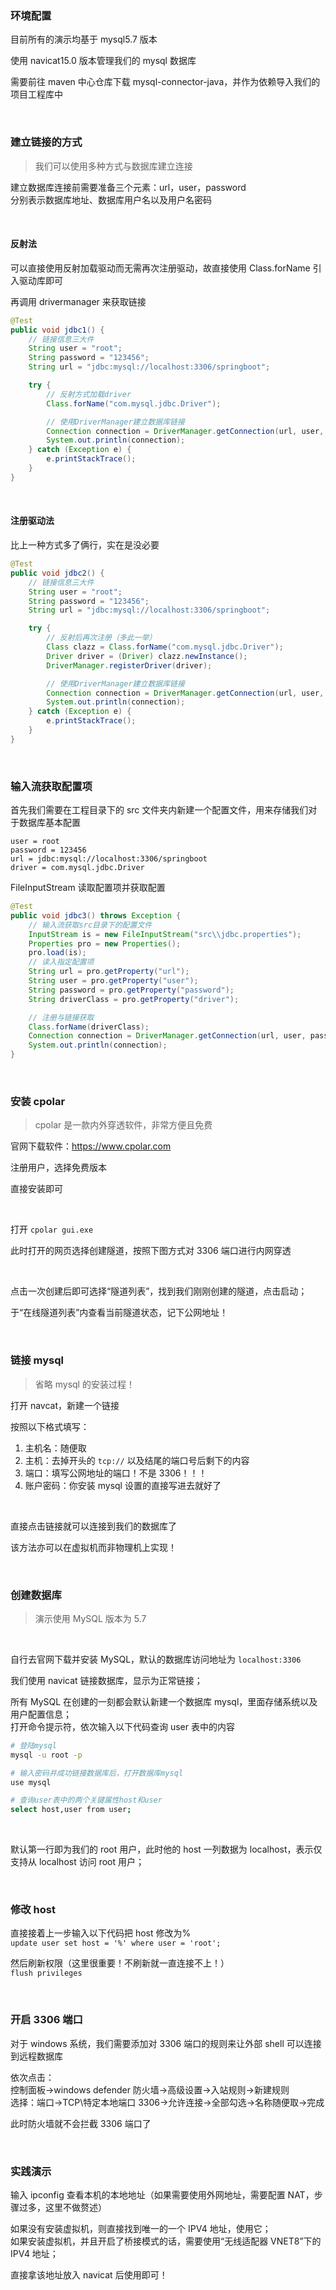 ### 环境配置

目前所有的演示均基于 mysql5.7 版本

使用 navicat15.0 版本管理我们的 mysql 数据库

需要前往 maven 中心仓库下载 mysql-connector-java，并作为依赖导入我们的项目工程库中

<br>

### 建立链接的方式

> 我们可以使用多种方式与数据库建立连接

建立数据库连接前需要准备三个元素：url，user，password  
分别表示数据库地址、数据库用户名以及用户名密码

<br>

#### 反射法

可以直接使用反射加载驱动而无需再次注册驱动，故直接使用 Class.forName 引入驱动库即可

再调用 drivermanager 来获取链接

```java
@Test
public void jdbc1() {
    // 链接信息三大件
    String user = "root";
    String password = "123456";
    String url = "jdbc:mysql://localhost:3306/springboot";

    try {
        // 反射方式加载driver
        Class.forName("com.mysql.jdbc.Driver");

        // 使用DriverManager建立数据库链接
        Connection connection = DriverManager.getConnection(url, user, password);
        System.out.println(connection);
    } catch (Exception e) {
        e.printStackTrace();
    }
}
```

<br>

#### 注册驱动法

比上一种方式多了俩行，实在是没必要

```java
@Test
public void jdbc2() {
    // 链接信息三大件
    String user = "root";
    String password = "123456";
    String url = "jdbc:mysql://localhost:3306/springboot";

    try {
        // 反射后再次注册（多此一举）
        Class clazz = Class.forName("com.mysql.jdbc.Driver");
        Driver driver = (Driver) clazz.newInstance();
        DriverManager.registerDriver(driver);

        // 使用DriverManager建立数据库链接
        Connection connection = DriverManager.getConnection(url, user, password);
        System.out.println(connection);
    } catch (Exception e) {
        e.printStackTrace();
    }
}
```

<br>

### 输入流获取配置项

首先我们需要在工程目录下的 src 文件夹内新建一个配置文件，用来存储我们对于数据库基本配置

```
user = root
password = 123456
url = jdbc:mysql://localhost:3306/springboot
driver = com.mysql.jdbc.Driver
```

FileInputStream 读取配置项并获取配置

```java
@Test
public void jdbc3() throws Exception {
    // 输入流获取src目录下的配置文件
    InputStream is = new FileInputStream("src\\jdbc.properties");
    Properties pro = new Properties();
    pro.load(is);
    // 读入指定配置项
    String url = pro.getProperty("url");
    String user = pro.getProperty("user");
    String password = pro.getProperty("password");
    String driverClass = pro.getProperty("driver");

    // 注册与链接获取
    Class.forName(driverClass);
    Connection connection = DriverManager.getConnection(url, user, password);
    System.out.println(connection);
}
```

<br>

### 安装 cpolar

> cpolar 是一款内外穿透软件，非常方便且免费

官网下载软件：https://www.cpolar.com

注册用户，选择免费版本

直接安装即可

<br>

打开 `cpolar gui.exe`

此时打开的网页选择创建隧道，按照下图方式对 3306 端口进行内网穿透

<br>

点击一次创建后即可选择“隧道列表”，找到我们刚刚创建的隧道，点击启动；

于“在线隧道列表”内查看当前隧道状态，记下公网地址！

<br>

### 链接 mysql

> 省略 mysql 的安装过程！

打开 navcat，新建一个链接

按照以下格式填写：

1. 主机名：随便取
2. 主机：去掉开头的 `tcp://` 以及结尾的端口号后剩下的内容
3. 端口：填写公网地址的端口！不是 3306！！！
4. 账户密码：你安装 mysql 设置的直接写进去就好了

<br>

直接点击链接就可以连接到我们的数据库了

该方法亦可以在虚拟机而非物理机上实现！

<br>

### 创建数据库

> 演示使用 MySQL 版本为 5.7

<br>

自行去官网下载并安装 MySQL，默认的数据库访问地址为 `localhost:3306`

我们使用 navicat 链接数据库，显示为正常链接；

所有 MySQL 在创建的一刻都会默认新建一个数据库 mysql，里面存储系统以及用户配置信息；  
打开命令提示符，依次输入以下代码查询 user 表中的内容

```sh
# 登陆mysql
mysql -u root -p

# 输入密码并成功链接数据库后，打开数据库mysql
use mysql

# 查询user表中的两个关键属性host和user
select host,user from user;
```

<br>

默认第一行即为我们的 root 用户，此时他的 host 一列数据为 localhost，表示仅支持从 localhost 访问 root 用户；

<br>

### 修改 host

直接接着上一步输入以下代码把 host 修改为%  
`update user set host = '%' where user = 'root';`

然后刷新权限（这里很重要！不刷新就一直连接不上！）  
`flush privileges`

<br>

### 开启 3306 端口

对于 windows 系统，我们需要添加对 3306 端口的规则来让外部 shell 可以连接到远程数据库

依次点击：  
控制面板->windows defender 防火墙->高级设置->入站规则->新建规则  
选择：端口->TCP\特定本地端口 3306->允许连接->全部勾选->名称随便取->完成

此时防火墙就不会拦截 3306 端口了

<br>

### 实践演示

输入 ipconfig 查看本机的本地地址（如果需要使用外网地址，需要配置 NAT，步骤过多，这里不做赘述）

如果没有安装虚拟机，则直接找到唯一的一个 IPV4 地址，使用它；  
如果安装虚拟机，并且开启了桥接模式的话，需要使用“无线适配器 VNET8”下的 IPV4 地址；

直接拿该地址放入 navicat 后使用即可！

<br>
